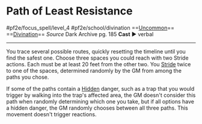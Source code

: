 # Path of Least Resistance
#pf2e/focus_spell/level_4 #pf2e/school/divination 
==[Uncommon](Uncommon.md)== ==[Divination](Divination.md)==
*Source* Dark Archive pg. 185
**Cast** ► verbal

---
You trace several possible routes, quickly resetting the timeline until you find the safest one. Choose three spaces you could reach with two Stride actions. Each must be at least 20 feet from the other two. You [Stride](Stride.md) twice to one of the spaces, determined randomly by the GM from among the paths you chose.

If some of the paths contain a [Hidden](Hidden.md) danger, such as a trap that you would trigger by walking into the trap's affected area, the GM doesn't consider this path when randomly determining which one you take, but if all options have a hidden danger, the GM randomly chooses between all three paths. This movement doesn't trigger reactions.